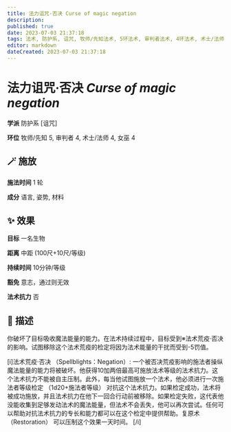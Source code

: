 ```yaml
---
title: 法力诅咒·否决 Curse of magic negation
description: 
published: true
date: 2023-07-03 21:37:18
tags: 法术, 防护系, 诅咒, 牧师/先知法术, 5环法术, 审判者法术, 4环法术, 术士/法师法术, 女巫法术
editor: markdown
dateCreated: 2023-07-03 21:37:18
---
```


# **法力诅咒·否决** *Curse of magic negation*

**学派** 防护系 \[诅咒\] 

**环位** 牧师/先知 5, 审判者 4, 术士/法师 4, 女巫 4

## 🪄 施放

**施法时间** 1 轮

**成分** 语言, 姿势, 材料

## ✨ 效果 

**目标** 一名生物 

**距离** 中距 (100尺+10尺/等级)  

**持续时间** 10分钟/等级 

**豁免** 意志，通过则无效

**法术抗力** 否

## 📖 描述

你破坏了目标吸收魔法能量的能力。在法术持续过程中，目标受到※法术荒疫·否决的影响。试图移除这个法术荒疫的检定将因为法术能量的干扰而受到-5罚值。

[i]法术荒疫·否决 （Spellblights：Negation）: 一个被否决荒疫影响的施法者操纵魔法能量的能力将被破坏。他获得10加两倍最高可施放法术等级的法术抗力。这个法术抗力不能被自主压制。此外，每当他试图施放一个法术，他必须进行一次施法者等级检定 （1d20+施法者等级） 对抗这个法术抗力。如果检定成功，法术将被成功施放，并且法术抗力在他下一回合行动前被移除。如果检定失败，这代表他没能收集到足够发动法术的魔法能量，但法术不会丢失，他可以再次尝试。任何可以帮助对抗法术抗力的专长和能力都可以在这个检定中提供帮助。复原术 （Restoration） 可以压制这个效果一天时间。 [/i]
    
